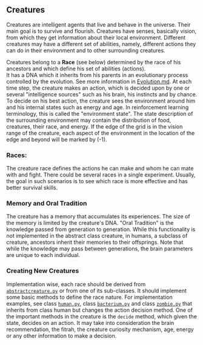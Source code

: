 ## Creatures

Creatures are intelligent agents that live and behave in the universe. 
Their main goal is to survive and flourish.
Creatures have senses, basically vision, from which they get information about their local environment.
Different creatures may have a different set of abilities, namely, different actions they can do in their environment and to other surrounding creatures.

Creatures belong to a **Race** (see below) determined by the race of his ancestors and which define his set of abilities (actions).  
It has a DNA which it inherits from his parents in an evolutionary process controlled by the evolution.
See more information in [Evolution.md](/docs/Evolution.md).
At each time step, the creature makes an action, which is decided upon by one or several "intelligence sources" such as his brain, his instincts and by chance.
To decide on his best action, the creature sees the environment around him and his internal states such as energy and age. 
In reinforcement learning terminology, this is called the "environment state".
The state description of the surrounding environment may contain the distribution of food, creatures, their race, and energy.
If the edge of the grid is in the vision range of the creature, each aspect of the environment in the location of the edge and beyond will be marked by (-1).

### Races:
The creature race defines the actions he can make and whom he can mate with and fight.
There could be several races in a single experiment.
Usually, the goal in such scenarios is to see which race is more effective and has better survival skills. 


### Memory and Oral Tradition
The creature has a memory that accumulates its experiences.
The size of the memory is limited by the creature's DNA. 
"Oral Tradition" is the knowledge passed from generation to generation.
While this functionality is not implemented in the abstract class creature, in humans, a subclass of creature, ancestors inherit their memories to their offsprings.
Note that while the knowledge may pass between generations, the brain parameters are unique to each individual.


### Creating New Creatures
Implementation wise, each race should be derived from  [`abstractcreature.py`](/creatures/abstractcreature.py) or from one of its sub-classes.
It should implement some basic methods to define the race nature.
For implementation examples, see class [`human.py`](/creatures/human.py), class [`bacterium.py`](/creatures/bacterium.py) and class [`zombie.py`](/creatures/zombie.py) that inherits from class human but changes the action decision method.
One of the important methods in the creature is the `decide` method, which given the state, decides on an action.
It may take into consideration the brain recommendation, the fitrah, the creature curiosity mechanism, age, energy or any other information to make a decision.
